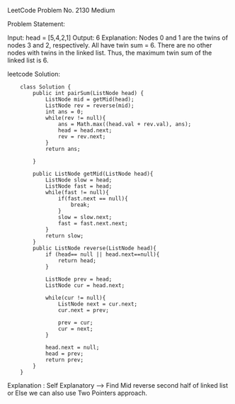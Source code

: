 LeetCode Problem No. 2130 Medium

Problem Statement:

Input: head = [5,4,2,1]
Output: 6
Explanation:
Nodes 0 and 1 are the twins of nodes 3 and 2, respectively. All have twin sum = 6.
There are no other nodes with twins in the linked list.
Thus, the maximum twin sum of the linked list is 6. 


leetcode Solution:

        class Solution {
            public int pairSum(ListNode head) {
                ListNode mid = getMid(head);
                ListNode rev = reverse(mid);
                int ans = 0;
                while(rev != null){
                    ans = Math.max((head.val + rev.val), ans);
                    head = head.next;
                    rev = rev.next;
                }
                return ans;
                
            }
        
            public ListNode getMid(ListNode head){
                ListNode slow = head;
                ListNode fast = head;
                while(fast != null){
                    if(fast.next == null){
                        break;
                    }
                    slow = slow.next;
                    fast = fast.next.next;
                }
                return slow;
            }
            public ListNode reverse(ListNode head){
                if (head== null || head.next==null){
                    return head;
                }
        
                ListNode prev = head;
                ListNode cur = head.next;
        
                while(cur != null){
                    ListNode next = cur.next;
                    cur.next = prev;
        
                    prev = cur;
                    cur = next;
                }
        
                head.next = null;
                head = prev;
                return prev;
            } 
        }


Explanation : Self Explanatory --> Find Mid reverse second half of linked list or Else we can also use Two Pointers approach.
